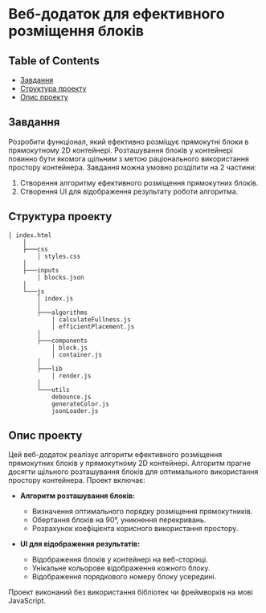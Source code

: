 # Веб-додаток для ефективного розміщення блоків

## Table of Contents

- [Завдання](#завдання)
- [Структура проекту](#структура-проекту)
- [Опис проекту](#опис-проекту)

## Завдання
Розробити функціонал, який ефективно розміщує прямокутні блоки в прямокутному 2D контейнері. Розташування блоків у контейнері повинно бути якомога щільним з метою раціонального використання простору контейнера. Завдання можна умовно розділити на 2 частини:

1. Створення алгоритму ефективного розміщення прямокутних блоків.
2. Створення UI для відображення результату роботи алгоритма.

## Структура проекту

```
│ index.html
    │
    ├───css
        │ styles.css
    │
    ├───inputs
        │ blocks.json
    │
    └───js
        │ index.js
        │
        ├───algorithms
            │ calculateFullness.js
            │ efficientPlacement.js
        │
        ├───components
            │ block.js
            │ container.js
        │
        ├───lib
            │ render.js
        │
        └───utils
            debounce.js
            generateColor.js
            jsonLoader.js

```

## Опис проекту

Цей веб-додаток реалізує алгоритм ефективного розміщення прямокутних блоків у прямокутному 2D контейнері. Алгоритм прагне досягти щільного розташування блоків для оптимального використання простору контейнера. Проект включає:

- **Алгоритм розташування блоків:**
  - Визначення оптимального порядку розміщення прямокутників.
  - Обертання блоків на 90°, уникнення перекривань.
  - Розрахунок коефіцієнта корисного використання простору.

- **UI для відображення результатів:**
  - Відображення блоків у контейнері на веб-сторінці.
  - Унікальне кольорове відображення кожного блоку.
  - Відображення порядкового номеру блоку усередині.

Проект виконаний без використання бібліотек чи фреймворків на мові JavaScript.
